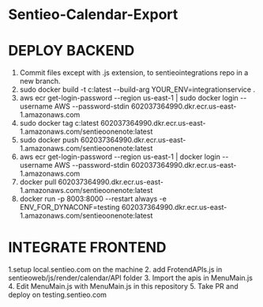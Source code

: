 # Sentieo-Calendar-Export

# DEPLOY BACKEND

1. Commit files except with .js extension, to sentieointegrations repo in a new branch.
2. sudo docker build -t c:latest --build-arg YOUR_ENV=integrationservice .
3. aws ecr get-login-password --region us-east-1 | sudo docker login --username AWS --password-stdin 602037364990.dkr.ecr.us-east-1.amazonaws.com
4. sudo docker tag c:latest 602037364990.dkr.ecr.us-east-1.amazonaws.com/sentieoonenote:latest
5. sudo docker push 602037364990.dkr.ecr.us-east-1.amazonaws.com/sentieoonenote:latest
6. aws ecr get-login-password --region us-east-1 | docker login --username AWS --password-stdin 602037364990.dkr.ecr.us-east-1.amazonaws.com
7. docker pull 602037364990.dkr.ecr.us-east-1.amazonaws.com/sentieoonenote:latest
8. docker run -p 8003:8000 --restart always -e ENV_FOR_DYNACONF=testing 602037364990.dkr.ecr.us-east-1.amazonaws.com/sentieoonenote:latest

# INTEGRATE FRONTEND

1.setup local.sentieo.com on the machine
2. add FrotendAPIs.js in sentieoweb/js/render/calendar/API folder
3. Import the apis in MenuMain.js
4. Edit MenuMain.js with MenuMain.js in this repository
5. Take PR and deploy on testing.sentieo.com


